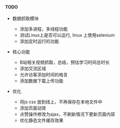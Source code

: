#### TODO
- 数据抓取模块
    - 添加多进程，多线程功能  
    - 测试Linux上是否可以运行, linux 上使用selenium
    - 添加定时运行的功能
- 核心功能
    - B站相关视频抓取，总结，预估学习时间总时长
    - 添加交流区域
    - 允许访客添加时间的格言
    - 添加数据下载上传功能
    
- 优化
    - 将js css 放到线上，不再保存在本地文件中
    - 添加页面动效
    - 点赞操作修改为ajax，不刷新情况下更新页面内容
    - 优化静态文件缓存效果